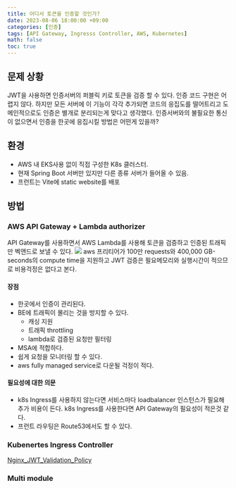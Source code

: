 ```yaml
---
title: 어디서 토큰을 인증할 것인가?
date: 2023-08-06 18:00:00 +09:00
categories: [인증]
tags: [API Gateway, Ingresss Controller, AWS, Kubernetes]
math: false
toc: true
---
```

## 문제 상황

JWT을 사용하면 인증서버의 퍼블릭 키로 토큰을 검증 할 수 있다. 인증 코드 구현은 어렵지 않다. 하지만 모든 서버에 이 기능이 각각 추가되면 코드의 응집도를 떨어트리고 도메인적으로도 인증은 별개로 분리되는게 맞다고 생각했다. 인증서버와의 불필요한 통신이 없으면서 인증을 한곳에 응집시킬 방법은 어떤게 있을까?

## 환경

- AWS 내 EKS사용 없이 직접 구성한 K8s 클러스터. 
- 현재 Spring Boot 서버만 있지만 다른 종류 서버가 들어올 수 있음.
- 프런트는 Vite에 static website를 배포

## 방법

### AWS API Gateway + Lambda authorizer

API Gateway를 사용하면서 AWS Lambda를 사용해 토큰을 검증하고 인증된 트래픽만 벡앤드로 보낼 수 있다.
<img src='https://docs.aws.amazon.com/images/apigateway/latest/developerguide/images/custom-auth-workflow.png'>
aws 프리티어가 100만 requests와 400,000 GB-seconds의 compute time을 지원하고 JWT 검증은 필요메모리와 실행시간이 적으므로 비용걱정은 없다고 본다.

#### 장점

- 한곳에서 인증이 관리된다.
- BE에 트래픽이 몰리는 것을 방지할 수 있다.
    - 캐싱 지원 
    - 트래픽 throttling
    - lambda로 검증된 요청만 필터링
- MSA에 적합하다.
- 쉽게 요청을 모니터링 할 수 있다.
- aws fully managed service로 다운될 걱정이 적다.
#### 필요성에 대한 의문
- k8s Ingress를 사용하지 않는다면 서비스마다 loadbalancer 인스턴스가 필요해 추가 비용이 든다. k8s Ingress를 사용한다면 API Gateway의 필요성이 적은것 같다.
- 프런트 라우팅은 Route53에서도 할 수 있다.
### Kubenertes Ingress Controller
[Nginx_JWT_Validation_Policy](https://www.nginx.com/blog/announcing-nginx-ingress-controller-release-1-9-0/#policies)

### Multi module